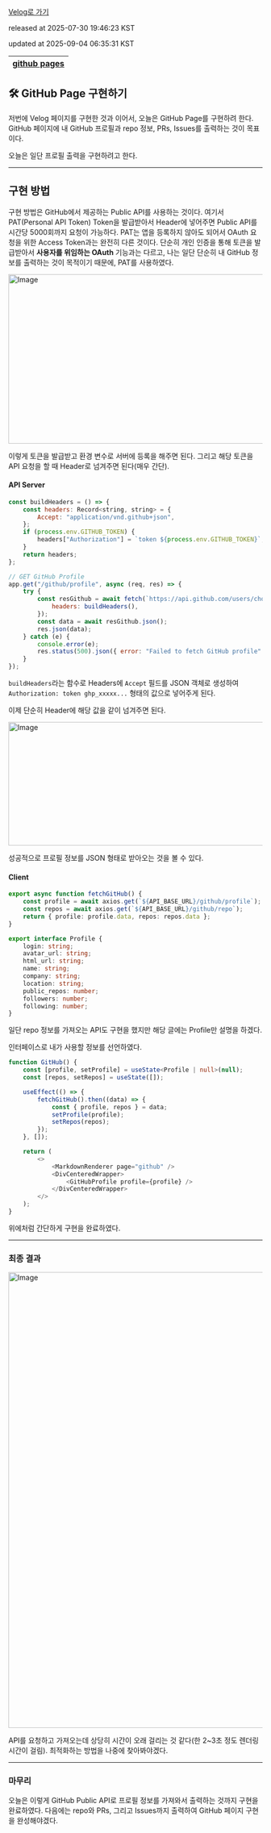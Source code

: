 [Velog로 가기](https://velog.io/@choi-hyk/GitHub-Pages-GitHub-Page-구현하기-Profile)

released at 2025-07-30 19:46:23 KST

updated at 2025-09-04 06:35:31 KST

|[github pages](https://velog.io/tags/github-pages)|
|----|

## 🛠️ GitHub Page 구현하기

저번에 Velog 페이지를 구현한 것과 이어서, 오늘은 GitHub Page를 구현하려 한다. GitHub 페이지에 내 GitHub 프로필과 repo 정보, PRs, Issues를 출력하는 것이 목표이다.

오늘은 일단 프로필 출력을 구현하려고 한다.

---

## 구현 방법

구현 방법은 GitHub에서 제공하는 Public API를 사용하는 것이다. 여기서 PAT(Personal API Token) Token을 발급받아서 Header에 넣어주면 Public API를 시간당 5000회까지 요청이 가능하다. PAT는 앱을 등록하지 않아도 되어서 OAuth 요청을 위한 Access Token과는 완전히 다른 것이다. 단순히 개인 인증을 통해 토큰을 발급받아서 **사용자를 위임하는 OAuth** 기능과는 다르고, 나는 일단 단순히 내 GitHub 정보를 출력하는 것이 목적이기 때문에, PAT를 사용하였다.

<img width="1258" height="336" alt="Image" src="https://github.com/user-attachments/assets/a438dec7-e049-44f7-9312-c93d102bdd2e" />

이렇게 토큰을 발급받고 환경 변수로 서버에 등록을 해주면 된다. 그리고 해당 토큰을 API 요청을 할 때 Header로 넘겨주면 된다(매우 간단).

#### API Server

```js
const buildHeaders = () => {
    const headers: Record<string, string> = {
        Accept: "application/vnd.github+json",
    };
    if (process.env.GITHUB_TOKEN) {
        headers["Authorization"] = `token ${process.env.GITHUB_TOKEN}`;
    }
    return headers;
};

// GET GitHub Profile
app.get("/github/profile", async (req, res) => {
    try {
        const resGithub = await fetch(`https://api.github.com/users/choi-hyk`, {
            headers: buildHeaders(),
        });
        const data = await resGithub.json();
        res.json(data);
    } catch (e) {
        console.error(e);
        res.status(500).json({ error: "Failed to fetch GitHub profile" });
    }
});
```

`buildHeaders`라는 함수로 Headers에 `Accept` 필드를 JSON 객체로 생성하여 `Authorization: token ghp_xxxxx...` 형태의 값으로 넣어주게 된다.

이제 단순히 Header에 해당 값을 같이 넘겨주면 된다.

<img width="1909" height="245" alt="Image" src="https://github.com/user-attachments/assets/e0a2dc33-2cf8-4669-a78f-43e352347561" />

성공적으로 프로필 정보를 JSON 형태로 받아오는 것을 볼 수 있다.

#### Client

```ts
export async function fetchGitHub() {
    const profile = await axios.get(`${API_BASE_URL}/github/profile`);
    const repos = await axios.get(`${API_BASE_URL}/github/repo`);
    return { profile: profile.data, repos: repos.data };
}

export interface Profile {
    login: string;
    avatar_url: string;
    html_url: string;
    name: string;
    company: string;
    location: string;
    public_repos: number;
    followers: number;
    following: number;
}
```

일단 repo 정보를 가져오는 API도 구현을 했지만 해당 글에는 Profile만 설명을 하겠다.

인터페이스로 내가 사용할 정보를 선언하였다.

```ts
function GitHub() {
    const [profile, setProfile] = useState<Profile | null>(null);
    const [repos, setRepos] = useState([]);

    useEffect(() => {
        fetchGitHub().then((data) => {
            const { profile, repos } = data;
            setProfile(profile);
            setRepos(repos);
        });
    }, []);

    return (
        <>
            <MarkdownRenderer page="github" />
            <DivCenteredWrapper>
                <GitHubProfile profile={profile} />
            </DivCenteredWrapper>
        </>
    );
}
```

위에처럼 간단하게 구현을 완료하였다.

---

### 최종 결과

<img width="1919" height="904" alt="Image" src="https://github.com/user-attachments/assets/8445ce65-851b-4729-9dcc-bebaf4eed180" />

API를 요청하고 가져오는데 상당히 시간이 오래 걸리는 것 같다(한 2\~3초 정도 렌더링 시간이 걸림). 최적화하는 방법을 나중에 찾아봐야겠다.

---

### 마무리

오늘은 이렇게 GitHub Public API로 프로필 정보를 가져와서 출력하는 것까지 구현을 완료하였다. 다음에는 repo와 PRs, 그리고 Issues까지 출력하여 GitHub 페이지 구현을 완성해야겠다.


